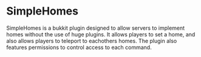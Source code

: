 SimpleHomes
===========

SimpleHomes is a bukkit plugin designed to allow servers to implement homes without the use of huge plugins. It allows players to set a home, and also allows players to teleport to eachothers homes. The plugin also features permissions to control access to each command.
